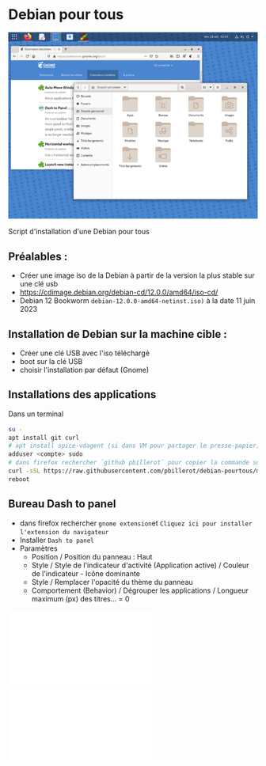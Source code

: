 # Debian pour tous

![](debian-pourtous.png)

Script d'installation d'une Debian pour tous

## Préalables :
- Créer une image iso de la Debian à partir de la version la plus stable sur une clé usb
- https://cdimage.debian.org/debian-cd/12.0.0/amd64/iso-cd/
- Debian 12 Bookworm ```debian-12.0.0-amd64-netinst.iso)``` à la date 11 juin 2023

## Installation de Debian sur la machine cible :
- Créer une clé USB avec l'iso téléchargé
- boot sur la clé USB
- choisir l'installation par défaut (Gnome)

## Installations des applications
Dans un terminal
```bash
su -
apt install git curl
# apt install spice-vdagent (si dans VM pour partager le presse-papier)
adduser <compte> sudo
# dans firefox rechercher `github pbillerot` pour copier la commande suivante
curl -sSL https://raw.githubusercontent.com/pbillerot/debian-pourtous/master/debian-mini.sh | sh
reboot
```

## Bureau Dash to panel
- dans firefox rechercher `gnome extension`et `Cliquez ici pour installer l'extension du navigateur`
- Installer `Dash to panel`
- Paramètres
  - Position / Position du panneau : Haut
  - Style / Style de l'indicateur d'activité (Application active) / Couleur de l'indicateur - Icône dominante
  - Style / Remplacer l'opacité du thème du panneau
  - Comportement (Behavior) / Dégrouper les applications / Longueur maximum (px) des titres... = 0

![Réglages et personnalisation](debian-personnalisation.md)
![Compléments et outils de développement](debian-complement.md)

